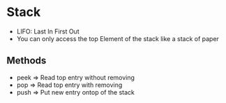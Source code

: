 # Stack
- LIFO: Last In First Out
- You can only access the top Element of the stack like a stack of paper 
## Methods
- peek  =>  Read top entry without removing
- pop 	=>  Read top entry with removing
- push  =>  Put new entry ontop of the stack
